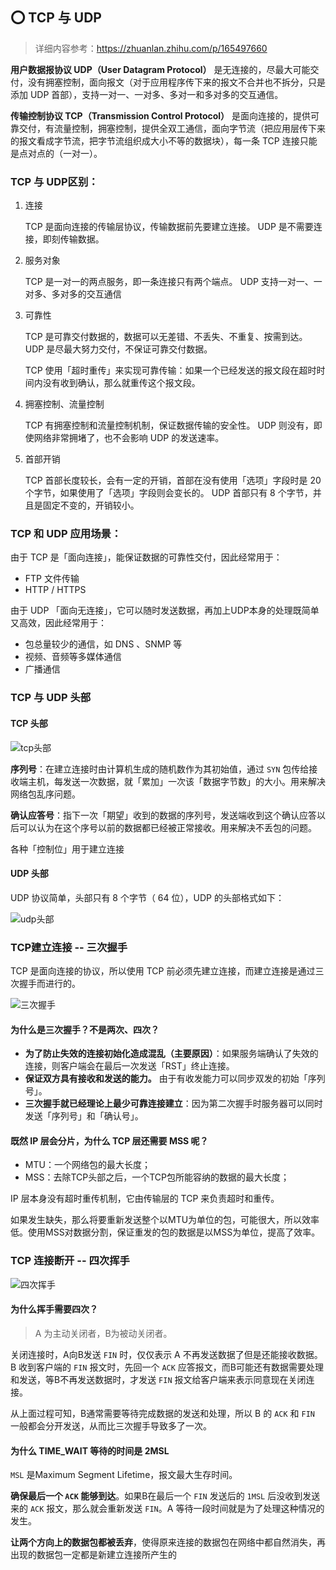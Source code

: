 ## ⭕ TCP 与 UDP

> 详细内容参考：https://zhuanlan.zhihu.com/p/165497660

**用户数据报协议 UDP（User Datagram Protocol）** 是无连接的，尽最大可能交付，没有拥塞控制，面向报文（对于应用程序传下来的报文不合并也不拆分，只是添加 UDP 首部），支持一对一、一对多、多对一和多对多的交互通信。

**传输控制协议 TCP（Transmission Control Protocol）** 是面向连接的，提供可靠交付，有流量控制，拥塞控制，提供全双工通信，面向字节流（把应用层传下来的报文看成字节流，把字节流组织成大小不等的数据块），每一条 TCP 连接只能是点对点的（一对一）。

### TCP 与 UDP区别：

1. 连接

    TCP 是面向连接的传输层协议，传输数据前先要建立连接。
    UDP 是不需要连接，即刻传输数据。

2. 服务对象

    TCP 是一对一的两点服务，即一条连接只有两个端点。
    UDP 支持一对一、一对多、多对多的交互通信

3. 可靠性

    TCP 是可靠交付数据的，数据可以无差错、不丢失、不重复、按需到达。
    UDP 是尽最大努力交付，不保证可靠交付数据。

    TCP 使用「超时重传」来实现可靠传输：如果一个已经发送的报文段在超时时间内没有收到确认，那么就重传这个报文段。

4. 拥塞控制、流量控制

    TCP 有拥塞控制和流量控制机制，保证数据传输的安全性。
    UDP 则没有，即使网络非常拥堵了，也不会影响 UDP 的发送速率。

5. 首部开销

    TCP 首部长度较长，会有一定的开销，首部在没有使用「选项」字段时是 20 个字节，如果使用了「选项」字段则会变长的。
    UDP 首部只有 8 个字节，并且是固定不变的，开销较小。

 ### TCP 和 UDP 应用场景：
    
 由于 TCP 是「面向连接」，能保证数据的可靠性交付，因此经常用于：

   + FTP 文件传输
   + HTTP / HTTPS

 由于 UDP 「面向无连接」，它可以随时发送数据，再加上UDP本身的处理既简单又高效，因此经常用于：

   + 包总量较少的通信，如 DNS 、SNMP 等
   + 视频、音频等多媒体通信
   + 广播通信

### TCP 与 UDP 头部

#### TCP 头部
![](_figs/head_TCP.jpg "tcp头部")

**序列号**：在建立连接时由计算机生成的随机数作为其初始值，通过 `SYN` 包传给接收端主机，每发送一次数据，就「累加」一次该「数据字节数」的大小。用来解决网络包乱序问题。

**确认应答号**：指下一次「期望」收到的数据的序列号，发送端收到这个确认应答以后可以认为在这个序号以前的数据都已经被正常接收。用来解决不丢包的问题。

各种「控制位」用于建立连接

#### UDP 头部

UDP 协议简单，头部只有 8 个字节（ 64 位），UDP 的头部格式如下：

![](_figs/head_UDP.jpg "udp头部")


### TCP建立连接 -- 三次握手

TCP 是面向连接的协议，所以使用 TCP 前必须先建立连接，而建立连接是通过三次握手而进行的。

![](_figs/three_handshakes.jpg "三次握手")

#### 为什么是三次握手？不是两次、四次？

- **为了防止失效的连接初始化造成混乱（主要原因）**：如果服务端确认了失效的连接，则客户端会在最后一次发送「RST」终止连接。
- **保证双方具有接收和发送的能力。** 由于有收发能力可以同步双发的初始「序列号」。
- **三次握手就已经理论上最少可靠连接建立**：因为第二次握手时服务器可以同时发送「序列号」和「确认号」。

#### 既然 IP 层会分片，为什么 TCP 层还需要 MSS 呢？

* MTU：一个网络包的最大长度；
* MSS：去除TCP头部之后，一个TCP包所能容纳的数据的最大长度；

IP 层本身没有超时重传机制，它由传输层的 TCP 来负责超时和重传。

如果发生缺失，那么将要重新发送整个以MTU为单位的包，可能很大，所以效率低。使用MSS对数据分割，保证重发的包的数据是以MSS为单位，提高了效率。


### TCP 连接断开 -- 四次挥手

![](_figs/four_handwave.jpg '四次挥手')

#### 为什么挥手需要四次？

> A 为主动关闭者，B为被动关闭者。

关闭连接时，A向B发送 `FIN` 时，仅仅表示 A 不再发送数据了但是还能接收数据。B 收到客户端的 `FIN` 报文时，先回一个 `ACK` 应答报文，而B可能还有数据需要处理和发送，等B不再发送数据时，才发送 `FIN` 报文给客户端来表示同意现在关闭连接。

从上面过程可知，B通常需要等待完成数据的发送和处理，所以 B 的 `ACK` 和 `FIN` 一般都会分开发送，从而比三次握手导致多了一次。

#### 为什么 TIME_WAIT 等待的时间是 2MSL

`MSL` 是Maximum Segment Lifetime，报文最大生存时间。

**确保最后一个 `ACK` 能够到达**。如果B在最后一个 `FIN` 发送后的 `1MSL` 后没收到发送来的 `ACK` 报文，那么就会重新发送 `FIN`。A 等待一段时间就是为了处理这种情况的发生。

**让两个方向上的数据包都被丢弃**，使得原来连接的数据包在网络中都自然消失，再出现的数据包一定都是新建立连接所产生的
